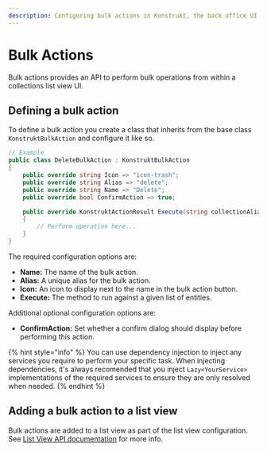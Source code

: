 ```yaml
---
description: Configuring bulk actions in Konstrukt, the back office UI builder for Umbraco.
---
```


# Bulk Actions

Bulk actions provides an API to perform bulk operations from within a collections list view UI.

## Defining a bulk action

To define a bulk action you create a class that inherits from the base class `KonstruktBulkAction` and configure it like so.

````csharp
// Example
public class DeleteBulkAction : KonstruktBulkAction
{
    public override string Icon => "icon-trash";
    public override string Alias => "delete";
    public override string Name => "Delete";
    public override bool ConfirmAction => true;

    public override KonstruktActionResult Execute(string collectionAlias, object entityId)
    {
        // Perform operation here...
    }
}
````

The required configuration options are:

* **Name:** The name of the bulk action.
* **Alias:** A unique alias for the bulk action.
* **Icon:** An icon to display next to the name in the bulk action button.
* **Execute:** The method to run against a given list of entities.

Additional optional configuration options are:

* **ConfirmAction:** Set whether a confirm dialog should display before performing this action.

{% hint style="info" %}
You can use dependency injection to inject any services you require to perform your specific task. When injecting dependencies, it's always recomended that you inject `Lazy<YourService>` implementations of the required services to ensure they are only resolved when needed.
{% endhint %}

## Adding a bulk action to a list view

Bulk actions are added to a list view as part of the list view configuration. See [List View API documentation](collection-list-views.md#adding-a-bulk-action) for more info.
